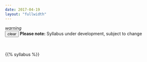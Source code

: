 ```yaml
---
date: 2017-04-19
layout: "fullwidth"
---
```


<div class="alert alert-warning">
<div class="container-fluid">
<div class="alert-icon">
  <i class="material-icons">warning</i>
</div>
<button type="button" class="close" data-dismiss="alert" aria-label="Close">
<span aria-hidden="true"><i class="material-icons">clear</i></span>
</button>
<b>Please note:</b>  Syllabus under development, subject to change
</div>
</div>



<br/>
<br/>

{{% syllabus %}}